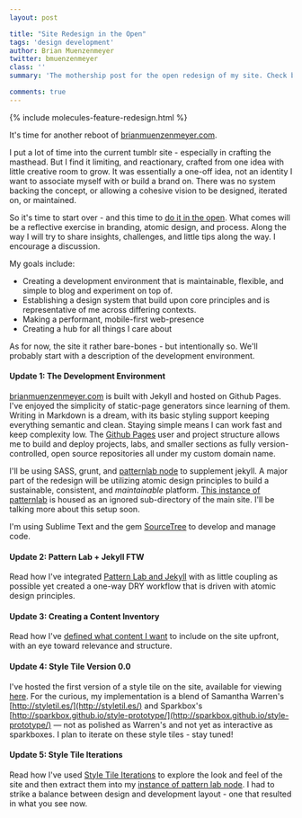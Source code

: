 ```yaml
---
layout: post

title: "Site Redesign in the Open"
tags: 'design development'
author: Brian Muenzenmeyer
twitter: bmuenzenmeyer
class: ''
summary: 'The mothership post for the open redesign of my site. Check back often?'

comments: true
---
```


{% include molecules-feature-redesign.html %}

It's time for another reboot of [brianmuenzenmeyer.com](http://brianmuenzenmeyer.com).

I put a lot of time into the current tumblr site - especially in crafting the masthead. But I find it limiting, and reactionary, crafted from one idea with little creative room to grow. It was essentially a one-off idea, not an identity I want to associate myself with or build a brand on. There was no system backing the concept, or allowing a cohesive vision to be designed, iterated on, or maintained.

So it's time to start over - and this time to [do it in the open](http://bradfrost.com/blog/post/designing-in-the-open/). What comes will be a reflective exercise in branding, atomic design, and process. Along the way I will try to share insights, challenges, and little tips along the way. I encourage a discussion.

My goals include:

* Creating a development environment that is maintainable, flexible, and simple to blog and experiment on top of.
* Establishing a design system that build upon core principles and is representative of me across differing contexts.
* Making a performant, mobile-first web-presence
* Creating a hub for all things I care about

As for now, the site it rather bare-bones - but intentionally so. We'll probably start with a description of the development environment.

#### Update 1: The Development Environment

[brianmuenzenmeyer.com](http://brianmuenzenmeyer.com) is built with Jekyll and hosted on Github Pages. I've enjoyed the simplicity of static-page generators since learning of them. Writing in Markdown is a dream, with its basic styling support keeping everything semantic and clean. Staying simple means I can work fast and keep complexity low. The [Github Pages](https://help.github.com/articles/user-organization-and-project-pages/) user and project structure allows me to build and deploy projects, labs, and smaller sections as fully version-controlled, open source repositories all under my custom domain name.

I'll be using SASS, grunt, and [patternlab node](https://github.com/pattern-lab/patternlab-node) to supplement jekyll. A major part of the redesign will be utilizing atomic design principles to build a sustainable, consistent, and _maintainable_ platform. [This instance of patternlab](https://github.com/bmuenzenmeyer/patternlab) is housed as an ignored sub-directory of the main site. I'll be talking more about this setup soon.

I'm using Sublime Text and the gem [SourceTree](http://www.sourcetreeapp.com/) to develop and manage code.

#### Update 2: Pattern Lab + Jekyll FTW
Read how I've integrated [Pattern Lab and Jekyll](http://www.brianmuenzenmeyer.com/using-patternlab-to-design-build-and-maintain-a-website/) with as little coupling as possible yet created a one-way DRY workflow that is driven with atomic design principles.

#### Update 3: Creating a Content Inventory
Read how I've [defined what content I want](http://www.brianmuenzenmeyer.com/creating-a-content-inventory/) to include on the site upfront, with an eye toward relevance and structure.

#### Update 4: Style Tile Version 0.0
I've hosted the first version of a style tile on the site, available for viewing [here](http://www.brianmuenzenmeyer.com/styletile/). For the curious, my implementation is a blend of Samantha Warren's [http://styletil.es/](http://styletil.es/) and Sparkbox's [http://sparkbox.github.io/style-prototype/](http://sparkbox.github.io/style-prototype/) &mdash; not as polished as Warren's and not yet as interactive as sparkboxes. I plan to iterate on these style tiles - stay tuned!

#### Update 5: Style Tile Iterations
Read how I've used [Style Tile Iterations](http://www.brianmuenzenmeyer.com/style-tile-iterations/) to explore the look and feel of the site and then extract them into my [instance of pattern lab node](www.brianmuenzenmeyer.com/patternlab/public/index.html). I had to strike a balance between design and development layout - one that resulted in what you see now.
